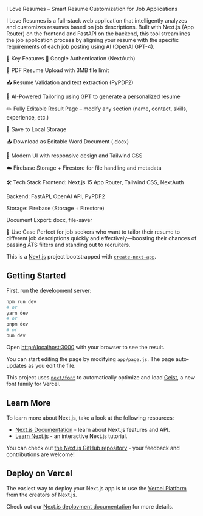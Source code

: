I Love Resumes – Smart Resume Customization for Job Applications

I Love Resumes is a full-stack web application that intelligently analyzes and customizes resumes based on job descriptions. Built with Next.js (App Router) on the frontend and FastAPI on the backend, this tool streamlines the job application process by aligning your resume with the specific requirements of each job posting using AI (OpenAI GPT-4).

🚀 Key Features
🔐 Google Authentication (NextAuth)

📄 PDF Resume Upload with 3MB file limit

📤 Resume Validation and text extraction (PyPDF2)

🧠 AI-Powered Tailoring using GPT to generate a personalized resume

✏️ Fully Editable Result Page – modify any section (name, contact, skills, experience, etc.)

💾 Save to Local Storage

📥 Download as Editable Word Document (.docx)

🎨 Modern UI with responsive design and Tailwind CSS

☁️ Firebase Storage + Firestore for file handling and metadata

🛠️ Tech Stack
Frontend: Next.js 15 App Router, Tailwind CSS, NextAuth

Backend: FastAPI, OpenAI API, PyPDF2

Storage: Firebase (Storage + Firestore)

Document Export: docx, file-saver

📌 Use Case
Perfect for job seekers who want to tailor their resume to different job descriptions quickly and effectively—boosting their chances of passing ATS filters and standing out to recruiters.

This is a [Next.js](https://nextjs.org) project bootstrapped with [`create-next-app`](https://github.com/vercel/next.js/tree/canary/packages/create-next-app).

## Getting Started

First, run the development server:

```bash
npm run dev
# or
yarn dev
# or
pnpm dev
# or
bun dev
```

Open [http://localhost:3000](http://localhost:3000) with your browser to see the result.

You can start editing the page by modifying `app/page.js`. The page auto-updates as you edit the file.

This project uses [`next/font`](https://nextjs.org/docs/app/building-your-application/optimizing/fonts) to automatically optimize and load [Geist](https://vercel.com/font), a new font family for Vercel.

## Learn More

To learn more about Next.js, take a look at the following resources:

- [Next.js Documentation](https://nextjs.org/docs) - learn about Next.js features and API.
- [Learn Next.js](https://nextjs.org/learn) - an interactive Next.js tutorial.

You can check out [the Next.js GitHub repository](https://github.com/vercel/next.js) - your feedback and contributions are welcome!

## Deploy on Vercel

The easiest way to deploy your Next.js app is to use the [Vercel Platform](https://vercel.com/new?utm_medium=default-template&filter=next.js&utm_source=create-next-app&utm_campaign=create-next-app-readme) from the creators of Next.js.

Check out our [Next.js deployment documentation](https://nextjs.org/docs/app/building-your-application/deploying) for more details.
